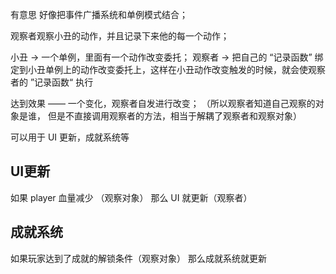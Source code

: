 有意思
好像把事件广播系统和单例模式结合；

观察者观察小丑的动作，并且记录下来他的每一个动作；

小丑 -> 一个单例，里面有一个动作改变委托；
观察者 -> 把自己的 “记录函数” 绑定到小丑单例上的动作改变委托上，这样在小丑动作改变触发的时候，就会使观察者的 ”记录函数“ 执行

达到效果 —— 一个变化，观察者自发进行改变；
（所以观察者知道自己观察的对象是谁， 但是不直接调用观察者的方法，相当于解耦了观察者和观察对象）


可以用于 UI 更新，成就系统等

## UI更新

如果 player 血量减少 （观察对象）
那么 UI 就更新（观察者）

## 成就系统

如果玩家达到了成就的解锁条件（观察对象）
那么成就系统就更新